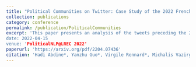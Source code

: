 ```yaml
---
title: "Political Communities on Twitter: Case Study of the 2022 French Presidential Election"
collection: publications
category: conference
permalink: /publication/PoliticalCommunities
excerpt: 'This paper presents an analysis of the tweets preceding the 2022 french presidential elections"
date: 2022-04-15
venue: 'PoliticalNLP@LREC 2022'
paperurl: 'https://arxiv.org/pdf/2204.07436'
citation: 'Hadi Abdine*, Yanzhu Guo*, Virgile Rennard*, Michalis Vazirgiannis'
---
```


